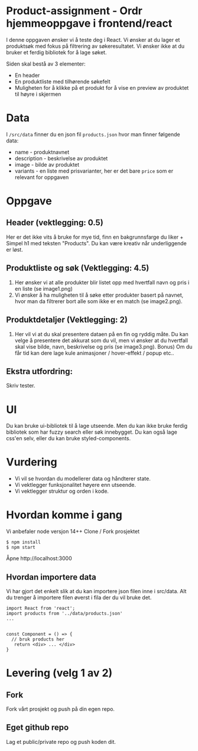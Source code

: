 # Product-assignment - Ordr hjemmeoppgave i frontend/react
I denne oppgaven ønsker vi å teste deg i React. Vi ønsker at du lager et produktsøk med fokus på filtrering av søkeresultatet. Vi ønsker ikke at du bruker et ferdig bibliotek for å lage søket.

Siden skal bestå av 3 elementer:
* En header
* En produktliste med tilhørende søkefelt
* Muligheten for å klikke på et produkt for å vise en preview av produktet til høyre i skjermen


# Data
I `/src/data` finner du en json fil `products.json` hvor man finner følgende data:
* name - produktnavnet
* description - beskrivelse av produktet
* image - bilde av produktet
* variants - en liste med prisvarianter, her er det bare `price` som er relevant for oppgaven

# Oppgave
## Header (vektlegging: 0.5)
Her er det ikke vits å bruke for mye tid, finn en bakgrunnsfarge du liker + Simpel h1 med teksten "Products". Du kan være kreativ når underliggende er løst.

## Produktliste og søk (Vektlegging: 4.5)
1) Her ønsker vi at alle produkter blir listet opp med hvertfall navn og pris i en liste (se image1.png)
2) Vi ønsker å ha muligheten til å søke etter produkter basert på navnet, hvor man da filtrerer bort alle som ikke er en match (se image2.png).

## Produktdetaljer (Vektlegging: 2)
1) Her vil vi at du skal presentere dataen på en fin og ryddig måte. Du kan velge å presentere det akkurat som du vil, men vi ønsker at du hvertfall skal vise bilde, navn, beskrivelse og pris (se image3.png). 
Bonus) Om du får tid kan dere lage kule animasjoner / hover-effekt / popup etc.. 

## Ekstra utfordring:
Skriv tester.

# UI
Du kan bruke ui-bibliotek til å lage utseende. Men du kan ikke bruke ferdig bibliotek som har fuzzy search eller søk innebygget.
Du kan også lage css'en selv, eller du kan bruke styled-components. 

# Vurdering
- Vi vil se hvordan du modellerer data og håndterer state.
- Vi vektlegger funksjonalitet høyere enn utseende. 
- Vi vektlegger struktur og orden i kode.


# Hvordan komme i gang
Vi anbefaler node versjon 14++
Clone / Fork prosjektet
```
$ npm install
$ npm start
```

Åpne http://localhost:3000

## Hvordan importere data
Vi har gjort det enkelt slik at du kan importere json filen inne i src/data. Alt du trenger å importere filen øverst i fila der du vil bruke det. 

```
import React from 'react';
import products from '../data/products.json'
...


const Component = () => {
  // bruk products her
   return <div> ... </div>
}

```

# Levering (velg 1 av 2)
## Fork
Fork vårt prosjekt og push på din egen repo. 

## Eget github repo
Lag et public/private repo og push koden dit. 


